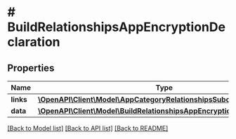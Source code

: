 # # BuildRelationshipsAppEncryptionDeclaration

## Properties

Name | Type | Description | Notes
------------ | ------------- | ------------- | -------------
**links** | [**\OpenAPI\Client\Model\AppCategoryRelationshipsSubcategoriesLinks**](AppCategoryRelationshipsSubcategoriesLinks.md) |  | [optional] 
**data** | [**\OpenAPI\Client\Model\BuildRelationshipsAppEncryptionDeclarationData**](BuildRelationshipsAppEncryptionDeclarationData.md) |  | [optional] 

[[Back to Model list]](../../README.md#documentation-for-models) [[Back to API list]](../../README.md#documentation-for-api-endpoints) [[Back to README]](../../README.md)



